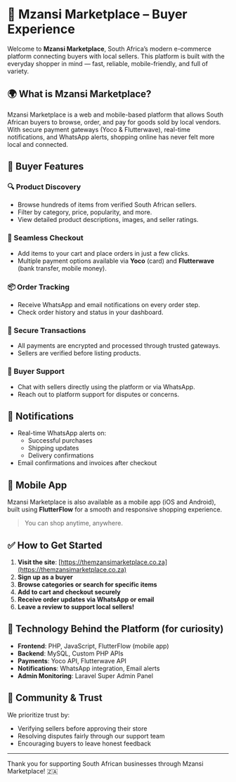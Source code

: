 # 🛒 Mzansi Marketplace – Buyer Experience

Welcome to **Mzansi Marketplace**, South Africa’s modern e-commerce platform connecting buyers with local sellers. This platform is built with the everyday shopper in mind — fast, reliable, mobile-friendly, and full of variety.

## 🌍 What is Mzansi Marketplace?

Mzansi Marketplace is a web and mobile-based platform that allows South African buyers to browse, order, and pay for goods sold by local vendors. With secure payment gateways (Yoco & Flutterwave), real-time notifications, and WhatsApp alerts, shopping online has never felt more local and connected.

## 📱 Buyer Features

### 🔍 Product Discovery
- Browse hundreds of items from verified South African sellers.
- Filter by category, price, popularity, and more.
- View detailed product descriptions, images, and seller ratings.

### 🛒 Seamless Checkout
- Add items to your cart and place orders in just a few clicks.
- Multiple payment options available via **Yoco** (card) and **Flutterwave** (bank transfer, mobile money).

### 📦 Order Tracking
- Receive WhatsApp and email notifications on every order step.
- Check order history and status in your dashboard.

### 🧾 Secure Transactions
- All payments are encrypted and processed through trusted gateways.
- Sellers are verified before listing products.

### 💬 Buyer Support
- Chat with sellers directly using the platform or via WhatsApp.
- Reach out to platform support for disputes or concerns.

## 🔔 Notifications
- Real-time WhatsApp alerts on:
  - Successful purchases
  - Shipping updates
  - Delivery confirmations
- Email confirmations and invoices after checkout

## 📲 Mobile App
Mzansi Marketplace is also available as a mobile app (iOS and Android), built using **FlutterFlow** for a smooth and responsive shopping experience.

> You can shop anytime, anywhere.

## ✅ How to Get Started

1. **Visit the site**: [https://themzansimarketplace.co.za](https://themzansimarketplace.co.za)
2. **Sign up as a buyer**
3. **Browse categories or search for specific items**
4. **Add to cart and checkout securely**
5. **Receive order updates via WhatsApp or email**
6. **Leave a review to support local sellers!**

## 🚀 Technology Behind the Platform (for curiosity)
- **Frontend**: PHP, JavaScript, FlutterFlow (mobile app)
- **Backend**: MySQL, Custom PHP APIs
- **Payments**: Yoco API, Flutterwave API
- **Notifications**: WhatsApp integration, Email alerts
- **Admin Monitoring**: Laravel Super Admin Panel

## 👥 Community & Trust
We prioritize trust by:
- Verifying sellers before approving their store
- Resolving disputes fairly through our support team
- Encouraging buyers to leave honest feedback

---

Thank you for supporting South African businesses through Mzansi Marketplace! 🇿🇦

